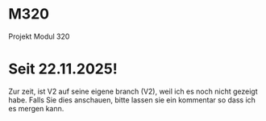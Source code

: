 # M320
Projekt Modul 320

# Seit 22.11.2025!

Zur zeit, ist V2 auf seine eigene branch (V2), weil ich es noch nicht gezeigt habe. Falls Sie dies anschauen, bitte lassen sie ein kommentar so dass ich es mergen kann.
